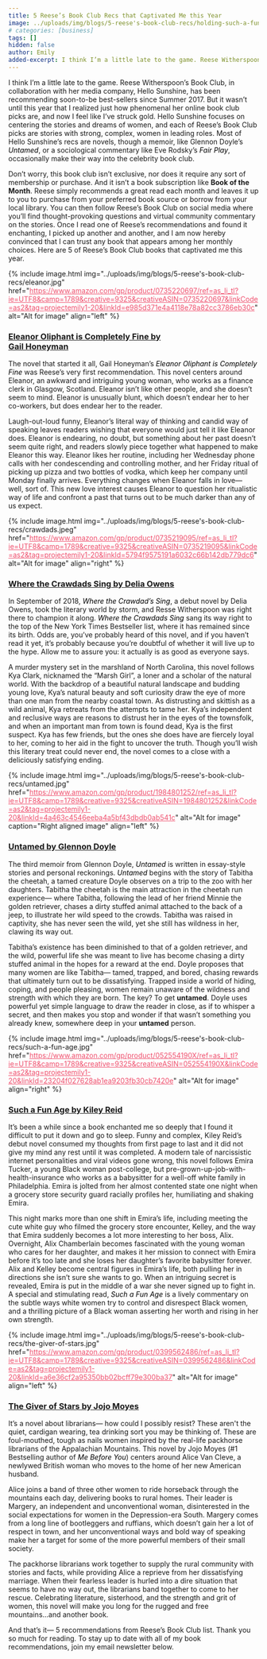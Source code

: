 ```yaml
---
title: 5 Reese’s Book Club Recs that Captivated Me this Year
image: ../uploads/img/blogs/5-reese's-book-club-recs/holding-such-a-fun-age.jpg
# categories: [business]
tags: []
hidden: false
author: Emily
added-excerpt: I think I’m a little late to the game. Reese Witherspoon’s Book Club, in collaboration with her media company, Hello Sunshine, has been recommending soon-to-be best-sellers since Summer 2017. But it wasn’t until this year that I realized just how phenomenal her online book club picks are, and now I feel like I’ve struck gold.
---
```


<style> em {color: black;} p a {color: #f0506e;}</style>

I think I’m a little late to the game. Reese Witherspoon’s Book Club, in collaboration with her media company, Hello Sunshine, has been recommending soon-to-be best-sellers since Summer 2017. But it wasn’t until this year that I realized just how phenomenal her online book club picks are, and now I feel like I’ve struck gold. Hello Sunshine focuses on centering the stories and dreams of women, and each of Reese’s Book Club picks are stories with strong, complex, women in leading roles. Most of Hello Sunshine’s recs are novels, though a memoir, like Glennon Doyle’s _Untamed_, or a sociological commentary like Eve Rodsky’s _Fair Play_, occasionally make their way into the celebrity book club.

Don’t worry, this book club isn’t exclusive, nor does it require any sort of membership or purchase. And it isn’t a book subscription like **Book of the Month**. Reese simply recommends a great read each month and leaves it up to you to purchase from your preferred book source or borrow from your local library. You can then follow Reese’s Book Club on social media where you’ll find thought-provoking questions and virtual community commentary on the stories. Once I read one of Reese’s recommendations and found it enchanting, I picked up another and another, and I am now hereby convinced that I can trust any book that appears among her monthly choices. Here are 5 of Reese’s Book Club books that captivated me this year.

{% include image.html img="../uploads/img/blogs/5-reese's-book-club-recs/eleanor.jpg" href="https://www.amazon.com/gp/product/0735220697/ref=as_li_tl?ie=UTF8&camp=1789&creative=9325&creativeASIN=0735220697&linkCode=as2&tag=projectemily1-20&linkId=e985d371e4a4118e78a82cc3786eb30c" alt="Alt for image" align="left" %}

### [Eleanor Oliphant is Completely Fine by <br>Gail Honeyman](https://www.amazon.com/gp/product/0735220697/ref=as_li_tl?ie=UTF8&camp=1789&creative=9325&creativeASIN=0735220697&linkCode=as2&tag=projectemily1-20&linkId=e985d371e4a4118e78a82cc3786eb30c)

The novel that started it all, Gail Honeyman’s _Eleanor Oliphant is Completely Fine_ was Reese’s very first recommendation. This novel centers around Eleanor, an awkward and intriguing young woman, who works as a finance clerk in Glasgow, Scotland. Eleanor isn’t like other people, and she doesn’t seem to mind. Eleanor is unusually blunt, which doesn’t endear her to her co-workers, but does endear her to the reader.

Laugh-out-loud funny, Eleanor’s literal way of thinking and candid way of speaking leaves readers wishing that everyone would just tell it like Eleanor does. Eleanor is endearing, no doubt, but something about her past doesn’t seem quite right, and readers slowly piece together what happened to make Eleanor this way. Eleanor likes her routine, including her Wednesday phone calls with her condescending and controlling mother, and her Friday ritual of picking up pizza and two bottles of vodka, which keep her company until Monday finally arrives. Everything changes when Eleanor falls in love— well, sort of. This new love interest causes Eleanor to question her ritualistic way of life and confront a past that turns out to be much darker than any of us expect.

{% include image.html img="../uploads/img/blogs/5-reese's-book-club-recs/crawdads.jpeg" href="https://www.amazon.com/gp/product/0735219095/ref=as_li_tl?ie=UTF8&camp=1789&creative=9325&creativeASIN=0735219095&linkCode=as2&tag=projectemily1-20&linkId=5794f9575191a6032c66b142db779dc6" alt="Alt for image" align="right" %}

### [Where the Crawdads Sing by Delia Owens](https://www.amazon.com/gp/product/0735219095/ref=as_li_tl?ie=UTF8&camp=1789&creative=9325&creativeASIN=0735219095&linkCode=as2&tag=projectemily1-20&linkId=5794f9575191a6032c66b142db779dc6)

In September of 2018, _Where the Crawdad’s Sing_, a debut novel by Delia Owens, took the literary world by storm, and Resse Witherspoon was right there to champion it along. _Where the Crawdads Sing_ sang its way right to the top of the New York Times Bestseller list, where it has remained since its birth. Odds are, you’ve probably heard of this novel, and if you haven’t read it yet, it’s probably because you’re doubtful of whether it will live up to the hype. Allow me to assure you: it actually is as good as everyone says.

A murder mystery set in the marshland of North Carolina, this novel follows Kya Clark, nicknamed the “Marsh Girl”, a loner and a scholar of the natural world. With the backdrop of a beautiful natural landscape and budding young love, Kya’s natural beauty and soft curiosity draw the eye of more than one man from the nearby coastal town. As distrusting and skittish as a wild animal, Kya retreats from the attempts to tame her. Kya’s independent and reclusive ways are reasons to distrust her in the eyes of the townsfolk, and when an important man from town is found dead, Kya is the first suspect. Kya has few friends, but the ones she does have are fiercely loyal to her, coming to her aid in the fight to uncover the truth. Though you’ll wish this literary treat could never end, the novel comes to a close with a deliciously satisfying ending.

{% include image.html img="../uploads/img/blogs/5-reese's-book-club-recs/untamed.jpg" href="https://www.amazon.com/gp/product/1984801252/ref=as_li_tl?ie=UTF8&camp=1789&creative=9325&creativeASIN=1984801252&linkCode=as2&tag=projectemily1-20&linkId=4a463c4546eeba4a5bf43dbdb0ab541c" alt="Alt for image" caption="Right aligned image" align="left" %}

### [Untamed by Glennon Doyle](https://www.amazon.com/gp/product/1984801252/ref=as_li_tl?ie=UTF8&camp=1789&creative=9325&creativeASIN=1984801252&linkCode=as2&tag=projectemily1-20&linkId=4a463c4546eeba4a5bf43dbdb0ab541c)

The third memoir from Glennon Doyle, _Untamed_ is written in essay-style stories and personal reckonings. _Untamed_ begins with the story of Tabitha the cheetah, a tamed creature Doyle observes on a trip to the zoo with her daughters. Tabitha the cheetah is the main attraction in the cheetah run experience— where Tabitha, following the lead of her friend Minnie the golden retriever, chases a dirty stuffed animal attached to the back of a jeep, to illustrate her wild speed to the crowds. Tabitha was raised in captivity, she has never seen the wild, yet she still has wildness in her, clawing its way out.

Tabitha’s existence has been diminished to that of a golden retriever, and the wild, powerful life she was meant to live has become chasing a dirty stuffed animal in the hopes for a reward at the end. Doyle proposes that many women are like Tabitha— tamed, trapped, and bored, chasing rewards that ultimately turn out to be dissatisfying. Trapped inside a world of hiding, coping, and people pleasing, women remain unaware of the wildness and strength with which they are born. The key? To get **untamed**. Doyle uses powerful yet simple language to draw the reader in close, as if to whisper a secret, and then makes you stop and wonder if that wasn’t something you already knew, somewhere deep in your **untamed** person.

{% include image.html img="../uploads/img/blogs/5-reese's-book-club-recs/such-a-fun-age.jpg" href="https://www.amazon.com/gp/product/052554190X/ref=as_li_tl?ie=UTF8&camp=1789&creative=9325&creativeASIN=052554190X&linkCode=as2&tag=projectemily1-20&linkId=23204f027628ab1ea9203fb30cb7420e" alt="Alt for image" align="right" %}

### [Such a Fun Age by Kiley Reid](https://www.amazon.com/gp/product/052554190X/ref=as_li_tl?ie=UTF8&camp=1789&creative=9325&creativeASIN=052554190X&linkCode=as2&tag=projectemily1-20&linkId=23204f027628ab1ea9203fb30cb7420e)

It’s been a while since a book enchanted me so deeply that I found it difficult to put it down and go to sleep. Funny and complex, Kiley Reid’s debut novel consumed my thoughts from first page to last and it did not give my mind any rest until it was completed. A modern tale of narcissistic internet personalities and viral videos gone wrong, this novel follows Emira Tucker, a young Black woman post-college, but pre-grown-up-job-with-health-insurance who works as a babysitter for a well-off white family in Philadelphia. Emira is jolted from her almost contented state one night when a grocery store security guard racially profiles her, humiliating and shaking Emira.

This night marks more than one shift in Emira’s life, including meeting the cute white guy who filmed the grocery store encounter, Kelley, and the way that Emira suddenly becomes a lot more interesting to her boss, Alix. Overnight, Alix Chamberlain becomes fascinated with the young woman who cares for her daughter, and makes it her mission to connect with Emira before it’s too late and she loses her daughter’s favorite babysitter forever. Alix and Kelley become central figures in Emira’s life, both pulling her in directions she isn’t sure she wants to go. When an intriguing secret is revealed, Emira is put in the middle of a war she never signed up to fight in. A special and stimulating read, _Such a Fun Age_ is a lively commentary on the subtle ways white women try to control and disrespect Black women, and a thrilling picture of a Black woman asserting her worth and rising in her own strength.

{% include image.html img="../uploads/img/blogs/5-reese's-book-club-recs/the-giver-of-stars.jpg" href="https://www.amazon.com/gp/product/0399562486/ref=as_li_tl?ie=UTF8&camp=1789&creative=9325&creativeASIN=0399562486&linkCode=as2&tag=projectemily1-20&linkId=a6e36cf2a95350bb02bcff79e300ba37" alt="Alt for image" align="left" %}

### [The Giver of Stars by Jojo Moyes](https://www.amazon.com/gp/product/0399562486/ref=as_li_tl?ie=UTF8&camp=1789&creative=9325&creativeASIN=0399562486&linkCode=as2&tag=projectemily1-20&linkId=a6e36cf2a95350bb02bcff79e300ba37)

It’s a novel about librarians— how could I possibly resist? These aren't the quiet, cardigan wearing, tea drinking sort you may be thinking of. These are foul-mouthed, tough as nails women inspired by the real-life packhorse librarians of the Appalachian Mountains. This novel by Jojo Moyes (#1 Bestselling author of _Me Before You_) centers around Alice Van Cleve, a newlywed British woman who moves to the home of her new American husband.

Alice joins a band of three other women to ride horseback through the mountains each day, delivering books to rural homes. Their leader is Margery, an independent and unconventional woman, disinterested in the social expectations for women in the Depression-era South. Margery comes from a long line of bootleggers and ruffians, which doesn’t gain her a lot of respect in town, and her unconventional ways and bold way of speaking make her a target for some of the more powerful members of their small society.

The packhorse librarians work together to supply the rural community with stories and facts, while providing Alice a reprieve from her dissatisfying marriage. When their fearless leader is hurled into a dire situation that seems to have no way out, the librarians band together to come to her rescue. Celebrating literature, sisterhood, and the strength and grit of women, this novel will make you long for the rugged and free mountains...and another book.

And that’s it— 5 recommendations from Reese’s Book Club list. Thank you so much for reading. To stay up to date with all of my book recommendations, join my email newsletter below.
